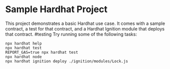 # Sample Hardhat Project

This project demonstrates a basic Hardhat use case. It comes with a sample contract, a test for that contract, and a Hardhat Ignition module that deploys that contract.
#testing 
Try running some of the following tasks:

```shell
npx hardhat help
npx hardhat test
REPORT_GAS=true npx hardhat test
npx hardhat node
npx hardhat ignition deploy ./ignition/modules/Lock.js
```
